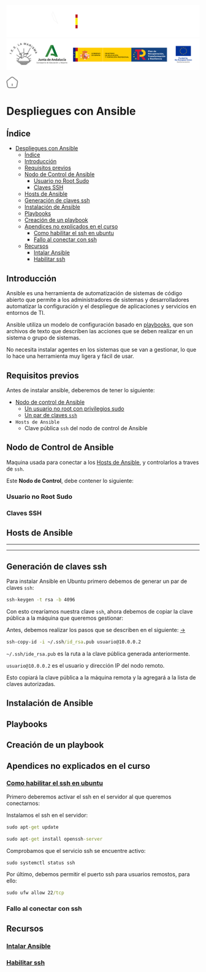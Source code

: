 ![](https://github.com/jcorvid509/.resGen/blob/main/_bannerD.png#gh-dark-mode-only)
![](https://github.com/jcorvid509/.resGen/blob/main/_bannerL.png#gh-light-mode-only)

<a href="/README.md"><img src="https://github.com/jcorvid509/.resGen/blob/main/_home.svg" width="30"></a>

# Despliegues con Ansible

## Índice
- [Despliegues con Ansible](#despliegues-con-ansible)
  - [Índice](#índice)
  - [Introducción](#introducción)
  - [Requisitos previos](#requisitos-previos)
  - [Nodo de Control de Ansible](#nodo-de-control-de-ansible)
    - [Usuario no Root Sudo](#usuario-no-root-sudo)
    - [Claves SSH](#claves-ssh)
  - [Hosts de Ansible](#hosts-de-ansible)
  - [Generación de claves ssh](#generación-de-claves-ssh)
  - [Instalación de Ansible](#instalación-de-ansible)
  - [Playbooks](#playbooks)
  - [Creación de un playbook](#creación-de-un-playbook)
  - [Apendices no explicados en el curso](#apendices-no-explicados-en-el-curso)
    - [Como habilitar el ssh en ubuntu](#como-habilitar-el-ssh-en-ubuntu)
    - [Fallo al conectar con ssh](#fallo-al-conectar-con-ssh)
  - [Recursos](#recursos)
    - [Intalar Ansible](#intalar-ansible)
    - [Habilitar ssh](#habilitar-ssh)

## Introducción

Ansible es una herramienta de automatización de sistemas de código abierto que permite a los administradores de sistemas y desarrolladores automatizar la configuración y el despliegue de aplicaciones y servicios en entornos de TI.

Ansible utiliza un modelo de configuración basado en [playbooks](#playbooks), que son archivos de texto que describen las acciones que se deben realizar en un sistema o grupo de sistemas.

No necesita instalar agentes en los sistemas que se van a gestionar, lo que lo hace una herramienta muy ligera y fácil de usar.

## Requisitos previos

Antes de instalar ansible, deberemos de tener lo siguiente:

- [Nodo de control de Ansible](#nodo-de-control-de-ansible)
  - [Un usuario no root con privilegios sudo](#usuario-no-root-sudo)
  - [Un par de claves `ssh`](#claves-ssh)
- `Hosts de Ansible`
  - Clave pública `ssh` del nodo de control de Ansible

## Nodo de Control de Ansible

Maquina usada para conectar a los [Hosts de Ansible](#hosts-de-ansible), y controlarlos a traves de `ssh`.

Este **Nodo de Control**, debe contener lo siguiente:

### Usuario no Root Sudo

### Claves SSH

## Hosts de Ansible


------------
------------
## Generación de claves ssh

Para instalar Ansible en Ubuntu primero debemos de generar un par de claves `ssh`:

``` cmd
ssh-keygen -t rsa -b 4096
```

Con esto crearíamos nuestra clave `ssh`, ahora debemos de copiar la clave pública a la máquina que queremos gestionar:

Antes, debemos realizar los pasos que se describen en el siguiente: [->](#como-habilitar-el-ssh-en-ubuntu)

``` cmd
ssh-copy-id -i ~/.ssh/id_rsa.pub usuario@10.0.0.2
```

`~/.ssh/ide_rsa.pub` es la ruta a la clave pública generada anteriormente.

`usuario@10.0.0.2` es el usuario y dirección IP del nodo remoto.

Esto copiará la clave pública a la máquina remota y la agregará a la lista de claves autorizadas.

## Instalación de Ansible

## Playbooks

## Creación de un playbook

## Apendices no explicados en el curso

### [Como habilitar el ssh en ubuntu](#habilitar-ssh)

Primero deberemos activar el ssh en el servidor al que queremos conectarnos:

Instalamos el ssh en el servidor:

``` cmd
sudo apt-get update
```

``` cmd
sudo apt-get install openssh-server
```

Comprobamos que el servicio ssh se encuentre activo:

``` cmd
sudo systemctl status ssh
```

Por último, debemos permitir el puerto ssh para usuarios remostos, para ello:

``` cmd
sudo ufw allow 22/tcp
```

### Fallo al conectar con ssh

## Recursos

### [Intalar Ansible](https://www.digitalocean.com/community/tutorials/how-to-install-and-configure-ansible-on-ubuntu-20-04-es)

### [Habilitar ssh](https://es.dade2.net/como-habilitar-el-servidor-ssh-en-ubuntu-22-04/)